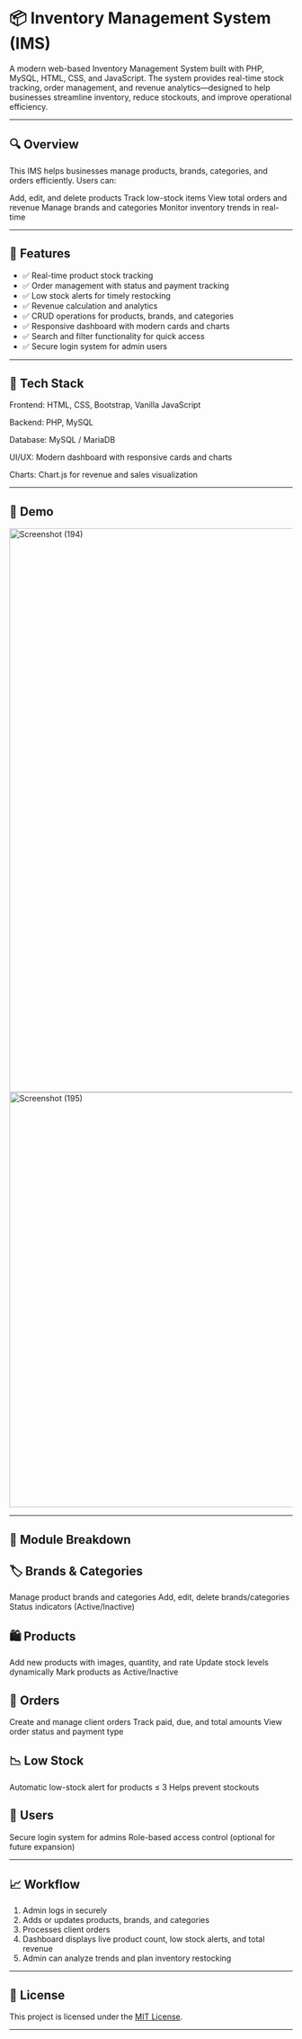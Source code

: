 # 📦 Inventory Management System (IMS)

A modern web-based Inventory Management System built with PHP, MySQL, HTML, CSS, and JavaScript. The system provides real-time stock tracking, order management, and revenue analytics—designed to help businesses streamline inventory, reduce stockouts, and improve operational efficiency.

---

## 🔍 Overview

This IMS helps businesses manage products, brands, categories, and orders efficiently. Users can:

 Add, edit, and delete products
 Track low-stock items
 View total orders and revenue
 Manage brands and categories
 Monitor inventory trends in real-time

---

 ## 🚀 Features

 - ✅ Real-time product stock tracking
 - ✅ Order management with status and payment tracking 
 - ✅ Low stock alerts for timely restocking 
 - ✅ Revenue calculation and analytics 
 - ✅ CRUD operations for products, brands, and categories
 - ✅ Responsive dashboard with modern cards and charts
 - ✅ Search and filter functionality for quick access
 - ✅ Secure login system for admin users

---

## 🧰 Tech Stack

Frontend: HTML, CSS, Bootstrap, Vanilla JavaScript

Backend: PHP, MySQL

Database: MySQL / MariaDB

UI/UX: Modern dashboard with responsive cards and charts

Charts: Chart.js for revenue and sales visualization

---
## 📸 Demo

<img width="1920" height="1003" alt="Screenshot (194)" src="https://github.com/user-attachments/assets/6b727c13-861e-4c6d-81c1-41383b743c10" />
<img width="899" height="738" alt="Screenshot (195)" src="https://github.com/user-attachments/assets/6d56e98c-8d09-4af0-82c9-bba109f01a57" />

---
## 📂 Module Breakdown

## 🏷 Brands & Categories
 Manage product brands and categories
 Add, edit, delete brands/categories
 Status indicators (Active/Inactive)
## 🛍 Products
 Add new products with images, quantity, and rate
 Update stock levels dynamically
 Mark products as Active/Inactive
## 📝 Orders
 Create and manage client orders
 Track paid, due, and total amounts
 View order status and payment type
## 📉 Low Stock
 Automatic low-stock alert for products ≤ 3
 Helps prevent stockouts
## 👤 Users
 Secure login system for admins
 Role-based access control (optional for future expansion)

---

## 📈 Workflow

1. Admin logs in securely
2. Adds or updates products, brands, and categories
3. Processes client orders
4. Dashboard displays live product count, low stock alerts, and total revenue
5. Admin can analyze trends and plan inventory restocking

---

## 📜 License

This project is licensed under the [MIT License](LICENSE).

---

